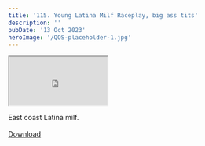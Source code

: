 ```yaml
---
title: '115. Young Latina Milf Raceplay, big ass tits'
description: ''
pubDate: '13 Oct 2023'
heroImage: '/QOS-placeholder-1.jpg'
---
```

<iframe src="https://drive.google.com/file/d/1smz3lSJRPngYKw4le7cs0ewmRzqmLocP/preview" width="200" height="100" allow="autoplay" allowfullscreen="allowfullscreen"></iframe>

East coast Latina milf.
<br>
<br>
<a class="read_more" href="https://drive.google.com/file/d/1smz3lSJRPngYKw4le7cs0ewmRzqmLocP/view?usp=sharing">Download</a>
